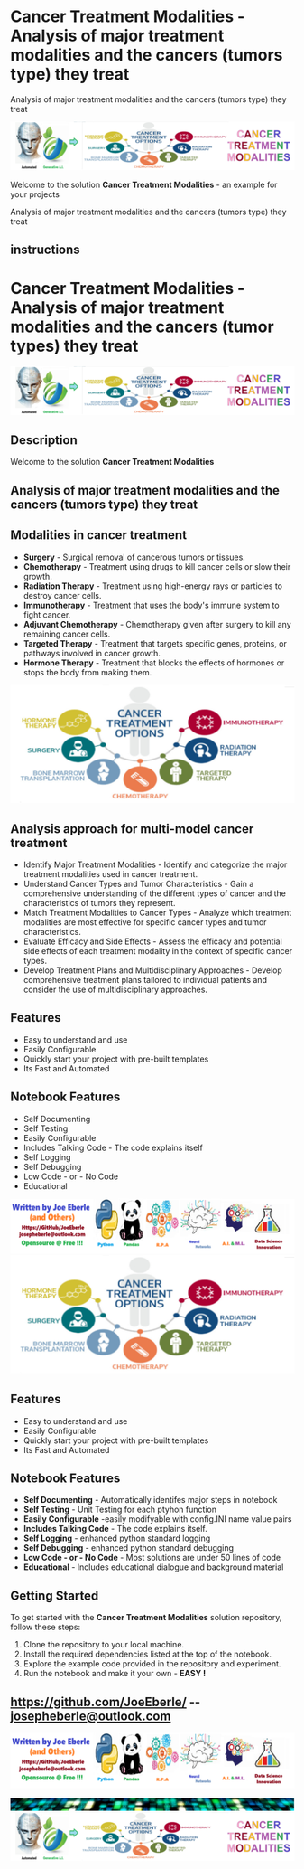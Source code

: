 
# Cancer Treatment Modalities - Analysis of major treatment modalities and the cancers (tumors type) they treat
Analysis of major treatment modalities and the cancers (tumors type) they treat

![Image image_filename](code.png)

Welcome to the solution **Cancer Treatment Modalities** - an example for your projects

Analysis of major treatment modalities and the cancers (tumors type) they treat
## instructions 
# Cancer Treatment Modalities - Analysis of major treatment modalities and the cancers (tumor types) they treat

![Code Logo](code.png)
## Description

Welcome to the solution **Cancer Treatment Modalities**   

## Analysis of major treatment modalities and the cancers (tumors type) they treat

## Modalities in cancer treatment
- **Surgery** - Surgical removal of cancerous tumors or tissues.
- **Chemotherapy** - Treatment using drugs to kill cancer cells or slow their growth.
- **Radiation Therapy** - Treatment using high-energy rays or particles to destroy cancer cells.
- **Immunotherapy** - Treatment that uses the body's immune system to fight cancer.
- **Adjuvant Chemotherapy** - Chemotherapy given after surgery to kill any remaining cancer cells.
- **Targeted Therapy** - Treatment that targets specific genes, proteins, or pathways involved in cancer growth.
- **Hormone Therapy** - Treatment that blocks the effects of hormones or stops the body from making them.

![Code Sample](sample.png)

## Analysis approach for multi-model cancer treatment
- Identify Major Treatment Modalities - Identify and categorize the major treatment modalities used in cancer treatment.
- Understand Cancer Types and Tumor Characteristics - Gain a comprehensive understanding of the different types of cancer and the characteristics of tumors they represent.
-  Match Treatment Modalities to Cancer Types - Analyze which treatment modalities are most effective for specific cancer types and tumor  characteristics.
-  Evaluate Efficacy and Side Effects - Assess the efficacy and potential side effects of each treatment modality in the context of specific cancer types.
-  Develop Treatment Plans and Multidisciplinary Approaches - Develop comprehensive treatment plans tailored to individual patients and consider the use of multidisciplinary approaches.

    
## Features
- Easy to understand and use  
- Easily Configurable 
- Quickly start your project with pre-built templates
- Its Fast and Automated
    
## Notebook Features
- Self Documenting 
- Self Testing 
- Easily Configurable
- Includes Talking Code - The code explains itself
- Self Logging 
- Self Debugging 
- Low Code - or - No Code
- Educational 
    
![Code Logo](developer.png)
    <br>
![Image image_filename](sample.png)

## Features
- Easy to understand and use  
- Easily Configurable 
- Quickly start your project with pre-built templates
- Its Fast and Automated

## Notebook Features
- **Self Documenting** - Automatically identifes major steps in notebook 
- **Self Testing** - Unit Testing for each ptyhon function
- **Easily Configurable** -easily modifyable with config.INI name value pairs
- **Includes Talking Code** - The code explains itself.
- **Self Logging** - enhanced python standard logging   
- **Self Debugging** - enhanced python standard debugging
- **Low Code - or - No Code** - Most solutions are under 50 lines of code
- **Educational** - Includes educational dialogue and background material
    
## Getting Started
To get started with the **Cancer Treatment Modalities** solution repository, follow these steps:
1. Clone the repository to your local machine.
2. Install the required dependencies listed at the top of the notebook.
3. Explore the example code provided in the repository and experiment.
4. Run the notebook and make it your own - **EASY !**
    
## https://github.com/JoeEberle/ -- josepheberle@outlook.com 
    
![Developer](developer.png)

![Brand](brand.png)
    ![additional_image](cancer_treatment_modalities.png)  <br>